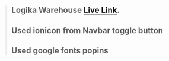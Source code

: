> ## Logika Warehouse [Live Link](https://logika-warehouse.web.app/).
>
> ## Used ionicon from Navbar toggle button
>
> ## Used google fonts popins
